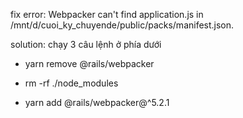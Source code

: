 
fix error: Webpacker can't find application.js in /mnt/d/cuoi_ky_chuyende/public/packs/manifest.json. 

solution: chạy 3 câu lệnh ở phía dưới

*  yarn remove @rails/webpacker
  
*  rm -rf ./node_modules
  
*  yarn add @rails/webpacker@^5.2.1
